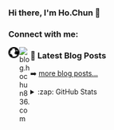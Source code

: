 ### Hi there, I'm Ho.Chun 👋

### Connect with me:

[<img align="left" alt="blog.hochun836.com" width="22px" src="https://raw.githubusercontent.com/iconic/open-iconic/master/svg/globe.svg" />][website]
[<img align="left" alt="blog.hochun836.com" width="22px" src="https://raw.githubusercontent.com/iconic/open-iconic/master/svg/facebook.svg" />][facebook]

### 📕 Latest Blog Posts

<!-- BLOG-POST-LIST:START -->
<!-- BLOG-POST-LIST:END -->

➡️ [more blog posts...](https://blog.hochun836.com)

<details>
  <summary>:zap: GitHub Stats</summary>

  <img align="left" alt="Ho.Chun's GitHub Stats" src="https://github-readme-stats.codestackr.vercel.app/api?username=hochun836&show_icons=true&hide_border=true" />

</details>

[website]: https://blog.hochun836.com
[facebook]: https://www.facebook.com/peter.kang.374
